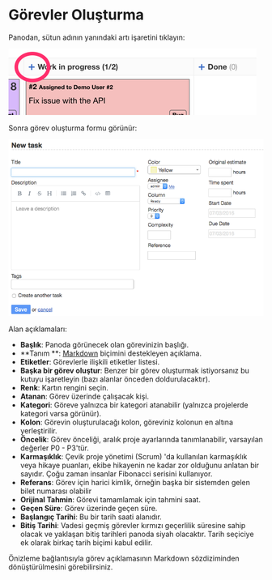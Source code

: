 Görevler Oluşturma
==============

Panodan, sütun adının yanındaki artı işaretini tıklayın:

![Task creation from the board](../screenshots/task-creation-board.png)

Sonra görev oluşturma formu görünür:

![Task creation form](../screenshots/task-creation-form.png)

Alan açıklamaları:

- **Başlık**: Panoda görünecek olan görevinizin başlığı.
- **Tanım **: [Markdown](syntax-guide.markdown) biçimini destekleyen açıklama.
- **Etiketler**: Görevlerle ilişkili etiketler listesi.
- **Başka bir görev oluştur**: Benzer bir görev oluşturmak istiyorsanız bu kutuyu işaretleyin (bazı alanlar önceden doldurulacaktır).
- **Renk**: Kartın rengini seçin.
- **Atanan**: Görev üzerinde çalışacak kişi.
- **Kategori**: Göreve yalnızca bir kategori atanabilir (yalnızca projelerde kategori varsa görünür).
- **Kolon**: Görevin oluşturulacağı kolon, göreviniz kolonun en altına yerleştirilir.
- **Öncelik**: Görev önceliği, aralık proje ayarlarında tanımlanabilir, varsayılan değerler P0 - P3'tür.
- **Karmaşıklık**: Çevik proje yönetimi (Scrum) 'da kullanılan karmaşıklık veya hikaye puanları, ekibe hikayenin ne kadar zor olduğunu anlatan bir sayıdır. Çoğu zaman insanlar Fibonacci serisini kullanıyor.
- **Referans**: Görev için harici kimlik, örneğin başka bir sistemden gelen bilet numarası olabilir
- **Orijinal Tahmin**: Görevi tamamlamak için tahmini saat.
- **Geçen Süre**: Görev üzerinde geçen süre.
- **Başlangıç ​​Tarihi**: Bu bir tarih saati alanıdır.
- **Bitiş Tarihi**: Vadesi geçmiş görevler kırmızı geçerlilik süresine sahip olacak ve yaklaşan bitiş tarihleri panoda siyah olacaktır. Tarih seçiciye ek olarak birkaç tarih biçimi kabul edilir.

Önizleme bağlantısıyla görev açıklamasının Markdown sözdiziminden dönüştürülmesini görebilirsiniz.
